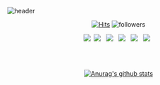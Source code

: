 <!--
## 👋 Welcome ahra1221's github &nbsp;&nbsp;
-->

![header](https://capsule-render.vercel.app/api?type=waving&color=gradient&height=150&section=header&text=Welcome%20ahra1221's%20github&fontSize=40&fontAlign=65&fontColor=ffffff)
<br>
 
   <div align=center>
	
  [![Hits](https://hits.seeyoufarm.com/api/count/incr/badge.svg?url=https%3A%2F%2Fgithub.com%2Fahra1221&count_bg=%235C6BC0&title_bg=%23B8BEEF&icon=smugmug.svg&icon_color=%23000000&title=hits&edge_flat=true)](https://hits.seeyoufarm.com)
  ![followers](https://img.shields.io/github/followers/ohbyul?style=social)
	
  </div>
<!--
<h3 align="center"><b>🛠 Tech Stack 🛠</b><br></h3>
<h5 align="center">Techs that I've used at least once</h5> -->
<p align="center"> 
  <img src="https://img.shields.io/badge/Python-3766AB?style=for-the-badge&logo=Python&logoColor=white"/></a>&nbsp 
  <img src="https://img.shields.io/badge/C-A8B9CC?style=for-the-badge&logo=c&logoColor=white"/></a> &nbsp 
  <img src="https://img.shields.io/badge/C++-00599C?style=for-the-badge&logo=c%2B%2B&logoColor=white"/></a> &nbsp 
  <img src="https://img.shields.io/badge/Java-007396?style=for-the-badge&logo=java&logoColor=white"/></a> &nbsp
  <img src="https://img.shields.io/badge/HTML5-E34F26?style=for-the-badge&logo=HTML5&logoColor=white"/></a> &nbsp
  <img src="https://img.shields.io/badge/CSS3-1572B6?style=for-the-badge&logo=CSS3&logoColor=white"/></a> &nbsp </p>

<!--
<ul>
  <li>🌱 I’m currently learning Java
  </li>
  <li>❄️ I'm majoring in Software Convergence, at Sookmyung Women's University </li>
  <li>💻 I'm using blog to record web hacking study : https://blog.naver.com/lizze1221 </li>
</ul> -->

<br><br>

<div align=center>
	
  [![Anurag's github stats](https://github-readme-stats.vercel.app/api?username=ahra1221&show_icons=true&theme=graywhite)](https://github.com/ahra1221/github-readme-stats)
	
  </div>
<!--
[![solved.ac tier](http://mazassumnida.wtf/api/v2/generate_badge?boj=lizze1221)](https://solved.ac/lizze1221)
![ahra1221's Top Langs](https://github-readme-stats.vercel.app/api/top-langs?username=ahra1221&layout=compact&theme=graywhite)
<br>

👑 BOJ Tier <br><br>

[![solved.ac tier](http://mazassumnida.wtf/api/v2/generate_badge?boj=lizze1221)](https://solved.ac/lizze1221)
 -->
<!--
**ahra1221/ahra1221** is a ✨ _special_ ✨ repository because its `README.md` (this file) appears on your GitHub profile.

Here are some ideas to get you started:

- 🔭 I’m currently working on ...
- 🌱 I’m currently learning ...
- 👯 I’m looking to collaborate on ...
- 🤔 I’m looking for help with ...
- 💬 Ask me about ...
- 📫 How to reach me: ...
- 😄 Pronouns: ...
- ⚡ Fun fact: ...
-->
